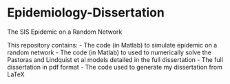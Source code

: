 # Epidemiology-Dissertation
The SIS Epidemic on a Random Network

This repository contains:
     - The code (in Matlab) to simulate epidemic on a random network 
     - The code (in Matlab) to used to numerically solve the Pastoras and Lindquist et al models detailed in the full dissertation
     - The full dissertation in pdf format
     - The code used to generate my dissertation from LaTeX
